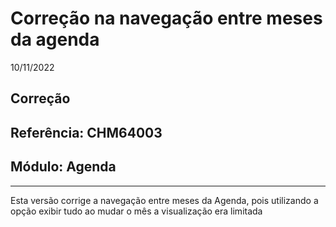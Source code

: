 # Correção na navegação entre meses da agenda
10/11/2022
## Correção
## Referência: CHM64003
## Módulo: Agenda
***

Esta versão corrige a navegação entre meses da Agenda, pois utilizando a opção exibir tudo ao mudar o mês a visualização era limitada